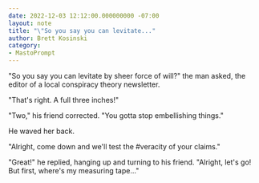```yaml
---
date: 2022-12-03 12:12:00.000000000 -07:00
layout: note
title: "\"So you say you can levitate..."
author: Brett Kosinski
category:
- MastoPrompt
---
```

"So you say you can levitate by sheer force of will?" the man asked, the editor of a local conspiracy theory newsletter.

"That's right. A full three inches!"

"Two," his friend corrected. "You gotta stop embellishing things."

He waved her back.

"Alright, come down and we'll test the #veracity of your claims."

"Great!" he replied, hanging up and turning to his friend.  "Alright, let's go! But first, where's my measuring tape..."